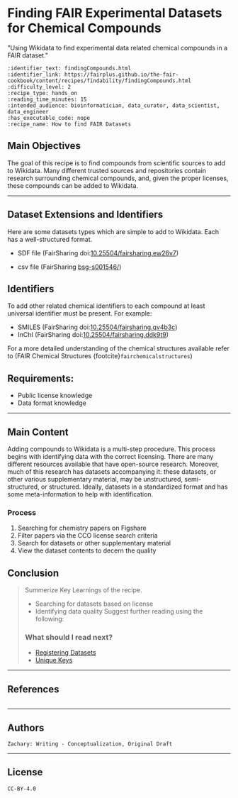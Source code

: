 # Finding FAIR Experimental Datasets for Chemical Compounds
 "Using Wikidata to find experimental data related chemical compounds in a FAIR dataset."


 ````{panels_fairplus}
:identifier_text: findingCompounds.html
:identifier_link: https://fairplus.github.io/the-fair-cookbook/content/recipes/findability/findingCompounds.html
:difficulty_level: 2
:recipe_type: hands_on
:reading_time_minutes: 15
:intended_audience: bioinformatician, data_curator, data_scientist, data_engineer
:has_executable_code: nope
:recipe_name: How to find FAIR Datasets
```` 

## Main Objectives

The goal of this recipe is to find compounds from scientific sources to add to Wikidata. Many different trusted sources and repositories contain research surrounding chemical compounds, and, given the proper licenses, these compounds can be added to Wikidata.
___

## Dataset Extensions and Identifiers

Here are some datasets types which are simple to add to Wikidata. Each has a well-structured format. 

* SDF file (FairSharing doi:[10.25504/fairsharing.ew26v7](https://doi.org/10.25504/fairsharing.ew26v7))

* csv file (FairSharing [bsg-s001546/](https://fairsharing.org/bsg-s001546/))

## Identifiers
To add other related chemical identifiers to each compound at least universal identifier must be present. For example: 

* SMILES (FairSharing doi:[10.25504/fairsharing.qv4b3c](https://doi.org/10.25504/fairsharing.qv4b3c))
* InChI (FairSharing doi:[10.25504/fairsharing.ddk9t9](https://doi.org/10.25504/fairsharing.ddk9t9))

For a more detailed understanding of the chemical structures available refer to (FAIR Chemical Structures {footcite}`fairchemicalstructures`)

## Requirements:
* Public license knowledge
* Data format knowledge
---


## Main Content
Adding compounds to Wikidata is a multi-step procedure. This process begins with identifying data with the correct licensing. There are many different resources available that have open-source research. Moreover, much of this research has datasets accompanying it: these datasets, or other various supplementary material, may be unstructured, semi-structured, or structured. Ideally, datasets in a standardized format and has some meta-information to help with identification. 

### Process
1) Searching for chemistry papers on Figshare
2) Filter papers via the CCO license search criteria
3) Search for datasets or other supplementary material
4) View the dataset contents to decern the quality


## Conclusion

> Summerize Key Learnings of the recipe.
> * Searching for datasets based on license
> * Identifying data quality
> Suggest further reading using the following:
> ### What should I read next?
> * [Registering Datasets](./.md)
> * [Unique Keys](./.md)

---
## References

```{footbibliography}
```
---
## Authors

````{authors_fairplus}
Zachary: Writing - Conceptualization, Original Draft
````

---


## License

````{license_fairplus}
CC-BY-4.0
````